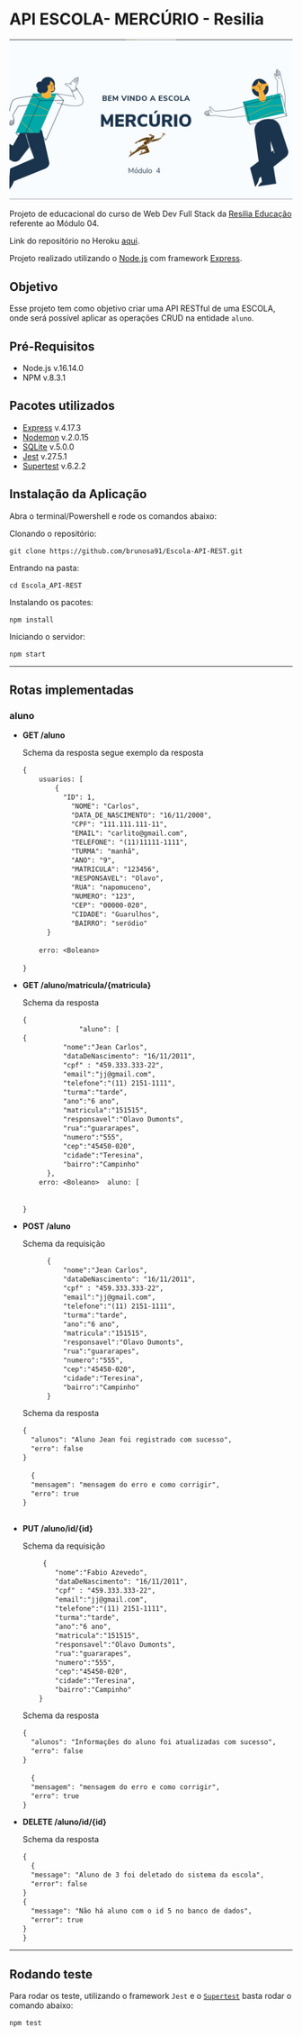 # API ESCOLA- MERCÚRIO - Resilia

<img src="./src/assets/escola.jpg">

Projeto de educacional do curso de Web Dev Full Stack da [Resilia Educação](https://www.resilia.com.br/) referente ao Módulo 04.

Link do repositório no Heroku [aqui](https://escola-api-rest.herokuapp.com/).

Projeto realizado utilizando o [Node.js](https://nodejs.org/en/) com framework [Express](https://expressjs.com/).

## Objetivo

Esse projeto tem como objetivo criar uma API RESTful de uma ESCOLA, onde será possível aplicar as operações CRUD na entidade `aluno`.

## Pré-Requisitos

- Node.js v.16.14.0
- NPM v.8.3.1

## Pacotes utilizados

- [Express](https://www.npmjs.com/package/express) v.4.17.3
- [Nodemon](https://www.npmjs.com/package/nodemon) v.2.0.15
- [SQLite](https://www.npmjs.com/package/sqlite3) v.5.0.0
- [Jest](https://jestjs.io/docs/getting-started) v.27.5.1
- [Supertest](https://www.npmjs.com/package/supertest) v.6.2.2

## Instalação da Aplicação

Abra o terminal/Powershell e rode os comandos abaixo:

Clonando o repositório:

```
git clone https://github.com/brunosa91/Escola-API-REST.git
```

Entrando na pasta:

```
cd Escola_API-REST
```

Instalando os pacotes:

```
npm install
```

Iniciando o servidor:

```
npm start
```

---

## Rotas implementadas

### aluno

- **GET /aluno**

  Schema da resposta segue exemplo da resposta

  ```
  {
      usuarios: [
          {
  	        "ID": 1,
  		      "NOME": "Carlos",
  		      "DATA_DE_NASCIMENTO": "16/11/2000",
  		      "CPF": "111.111.111-11",
  		      "EMAIL": "carlito@gmail.com",
  		      "TELEFONE": "(11)11111-1111",
  		      "TURMA": "manhã",
  		      "ANO": "9",
  		      "MATRICULA": "123456",
  		      "RESPONSAVEL": "Olavo",
  		      "RUA": "napomuceno",
  		      "NUMERO": "123",
  		      "CEP": "00000-020",
  		      "CIDADE": "Guarulhos",
  		      "BAIRRO": "seródio"
        }

      erro: <Boleano>

  }
  ```

- **GET /aluno/matricula/{matricula}**

  Schema da resposta

  ```
  {
            	"aluno": [
  {
  	        "nome":"Jean Carlos",
  	        "dataDeNascimento": "16/11/2011",
  	        "cpf" : "459.333.333-22",
  	        "email":"jj@gmail.com",
  	        "telefone":"(11) 2151-1111",
  	        "turma":"tarde",
  	        "ano":"6 ano",
  	        "matricula":"151515",
  	        "responsavel":"Olavo Dumonts",
  	        "rua":"guararapes",
  	        "numero":"555",
  	        "cep":"45450-020",
  	        "cidade":"Teresina",
  	        "bairro":"Campinho"
        },
      erro: <Boleano>  aluno: [


  }
  ```

- **POST /aluno**

  Schema da requisição

  ```
        {
  	        "nome":"Jean Carlos",
  	        "dataDeNascimento": "16/11/2011",
  	        "cpf" : "459.333.333-22",
  	        "email":"jj@gmail.com",
  	        "telefone":"(11) 2151-1111",
  	        "turma":"tarde",
  	        "ano":"6 ano",
  	        "matricula":"151515",
  	        "responsavel":"Olavo Dumonts",
  	        "rua":"guararapes",
  	        "numero":"555",
  	        "cep":"45450-020",
  	        "cidade":"Teresina",
  	        "bairro":"Campinho"
        }
  ```

  Schema da resposta

  ```
  {
  	"alunos": "Aluno Jean foi registrado com sucesso",
  	"erro": false
  }

  	{
  	"mensagem": "mensagem do erro e como corrigir",
  	"erro": true
  }


  ```

- **PUT /aluno/id/{id}**

  Schema da requisição

  ```
       {
          "nome":"Fabio Azevedo",
          "dataDeNascimento": "16/11/2011",
          "cpf" : "459.333.333-22",
          "email":"jj@gmail.com",
          "telefone":"(11) 2151-1111",
          "turma":"tarde",
          "ano":"6 ano",
          "matricula":"151515",
          "responsavel":"Olavo Dumonts",
          "rua":"guararapes",
          "numero":"555",
          "cep":"45450-020",
          "cidade":"Teresina",
          "bairro":"Campinho"
      }
  ```

  Schema da resposta

  ```
  {
  	"alunos": "Informações do aluno foi atualizadas com sucesso",
  	"erro": false
  }

  	{
  	"mensagem": "mensagem do erro e como corrigir",
  	"erro": true
  }
  ```

- **DELETE /aluno/id/{id}**

  Schema da resposta

  ```
  {
    {
  	"message": "Aluno de 3 foi deletado do sistema da escola",
  	"error": false
  }
  {
  	"message": "Não há aluno com o id 5 no banco de dados",
  	"error": true
  }
  }
  ```

---

## Rodando teste

Para rodar os teste, utilizando o framework `Jest` e o [`Supertest`](https://jestjs.io/pt-BR/docs/testing-frameworks#expressjs) basta rodar o comando abaixo:

```
npm test
```
